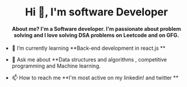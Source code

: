 
<h1 align="center">Hi 👋, I'm software Developer </h1>
<h4 align="center">About me? I'm a Software developer. I'm passionate about problem solving and I love solving DSA problems on Leetcode and on GFG.</h4>



- 🌱 I’m currently learning **Back-end development in react.js **

- 💬 Ask me about **Data structures and algorithms , competitive programming  and Machine learning.

- 📫 How to reach me **I'm most active on my linkedin! and twitter **


<br>




